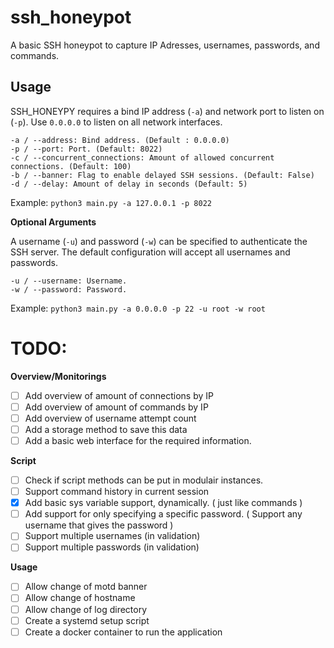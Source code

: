 # ssh_honeypot
A basic SSH honeypot to capture IP Adresses, usernames, passwords, and commands.

## Usage

SSH_HONEYPY requires a bind IP address (`-a`) and network port to listen on (`-p`). Use `0.0.0.0` to listen on all network interfaces. 

```
-a / --address: Bind address. (Default : 0.0.0.0)
-p / --port: Port. (Default: 8022)
-c / --concurrent_connections: Amount of allowed concurrent connections. (Default: 100)
-b / --banner: Flag to enable delayed SSH sessions. (Default: False)
-d / --delay: Amount of delay in seconds (Default: 5)
```

Example: `python3 main.py -a 127.0.0.1 -p 8022`

**Optional Arguments**

A username (`-u`) and password (`-w`) can be specified to authenticate the SSH server. The default configuration will accept all usernames and passwords.

```
-u / --username: Username.
-w / --password: Password.
```

Example: `python3 main.py -a 0.0.0.0 -p 22 -u root -w root`

# TODO:
**Overview/Monitorings**
- [ ] Add overview of amount of connections by IP
- [ ] Add overview of amount of commands by IP
- [ ] Add overview of username attempt count
- [ ] Add a storage method to save this data
- [ ] Add a basic web interface for the required information. 

**Script**
- [ ] Check if script methods can be put in modulair instances. 
- [ ] Support command history in current session
- [x] Add basic sys variable support, dynamically. ( just like commands )
- [ ] Add support for only specifying a specific password. ( Support any username that gives the password )
- [ ] Support multiple usernames (in validation)
- [ ] Support multiple passwords (in validation)

**Usage**
- [ ] Allow change of motd banner
- [ ] Allow change of hostname
- [ ] Allow change of log directory 
- [ ] Create a systemd setup script
- [ ] Create a docker container to run the application